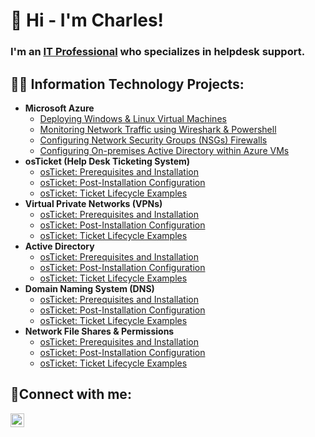 ## <H1>👋 Hi - I'm Charles!</H1>

<h3>I'm an <a href="https://linkedin.com/in/csweet81" target="_blank">IT Professional</a> who specializes in helpdesk support.</h3>

<h2>👨‍💻 Information Technology Projects:</h2>

- <b>Microsoft Azure</b>
  - [Deploying Windows & Linux Virtual Machines](https://github.com/charlessweet81/azure-setup)
  - [Monitoring Network Traffic using Wireshark & Powershell](https://github.com/charlessweet81/azure-network-protocols)
  - [Configuring Network Security Groups (NSGs) Firewalls](https://github.com/charlessweet81/firewall-testing)
  - [Configuring On-premises Active Directory within Azure VMs](https://github.com/joshmadakorcc/configure-ad)
- <b>osTicket (Help Desk Ticketing System)</b>
  - [osTicket: Prerequisites and Installation](https://github.com/charlessweet1/osticket-prereqs)
  - [osTicket: Post-Installation Configuration](https://github.com/joshmadakorcc/post-install-config)
  - [osTicket: Ticket Lifecycle Examples](https://github.com/joshmadakorcc/ticket-lifecycle)
- <b>Virtual Private Networks (VPNs)</b>
  - [osTicket: Prerequisites and Installation](https://github.com/charlessweet1/osticket-prereqs)
  - [osTicket: Post-Installation Configuration](https://github.com/joshmadakorcc/post-install-config)
  - [osTicket: Ticket Lifecycle Examples](https://github.com/joshmadakorcc/ticket-lifecycle)
- <b>Active Directory</b>
  - [osTicket: Prerequisites and Installation](https://github.com/charlessweet1/osticket-prereqs)
  - [osTicket: Post-Installation Configuration](https://github.com/joshmadakorcc/post-install-config)
  - [osTicket: Ticket Lifecycle Examples](https://github.com/joshmadakorcc/ticket-lifecycle)
- <b>Domain Naming System (DNS)</b>
  - [osTicket: Prerequisites and Installation](https://github.com/charlessweet1/osticket-prereqs)
  - [osTicket: Post-Installation Configuration](https://github.com/joshmadakorcc/post-install-config)
  - [osTicket: Ticket Lifecycle Examples](https://github.com/joshmadakorcc/ticket-lifecycle)
- <b>Network File Shares & Permissions</b>
  - [osTicket: Prerequisites and Installation](https://github.com/charlessweet1/osticket-prereqs)
  - [osTicket: Post-Installation Configuration](https://github.com/joshmadakorcc/post-install-config)
  - [osTicket: Ticket Lifecycle Examples](https://github.com/joshmadakorcc/ticket-lifecycle)



  

<h2>🤳Connect with me:</h2>

[<img align="left" alt="Josh | LinkedIn" width="22px" src="https://cdn.jsdelivr.net/npm/simple-icons@v3/icons/linkedin.svg" />][linkedin]

[linkedin]: https://linkedin.com/in/csweet81




<!--
**charlessweet81/charlessweet81** is a ✨ _special_ ✨ repository because its `README.md` (this file) appears on your GitHub profile.

Here are some ideas to get you started:

- 🔭 I’m currently working on ...
- 🌱 I’m currently learning ...
- 👯 I’m looking to collaborate on ...
- 🤔 I’m looking for help with ...
- 💬 Ask me about ...
- 📫 How to reach me: ...
- 😄 Pronouns: ...
- ⚡ Fun fact: ...
-->
